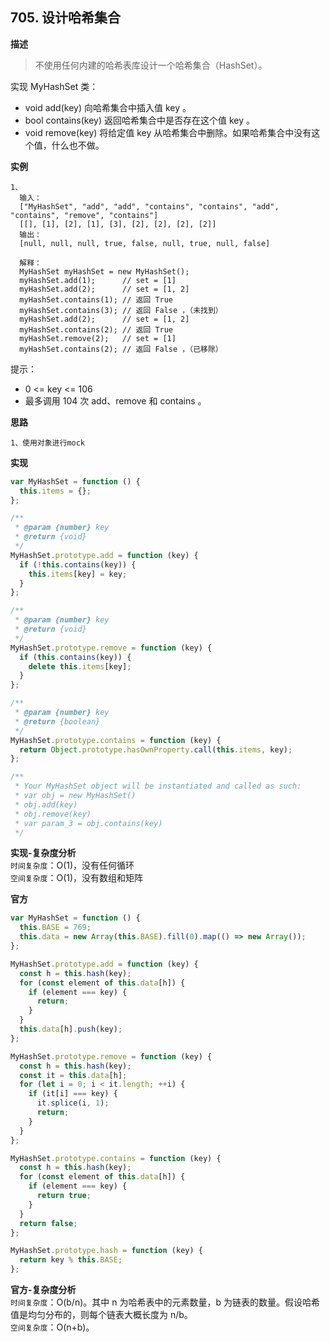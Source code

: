 ## 705. 设计哈希集合

**描述**

> 不使用任何内建的哈希表库设计一个哈希集合（HashSet）。

实现 MyHashSet 类：

- void add(key) 向哈希集合中插入值 key 。
- bool contains(key) 返回哈希集合中是否存在这个值 key 。
- void remove(key) 将给定值 key 从哈希集合中删除。如果哈希集合中没有这个值，什么也不做。

**实例**

```
1、
  输入：
  ["MyHashSet", "add", "add", "contains", "contains", "add", "contains", "remove", "contains"]
  [[], [1], [2], [1], [3], [2], [2], [2], [2]]
  输出：
  [null, null, null, true, false, null, true, null, false]

  解释：
  MyHashSet myHashSet = new MyHashSet();
  myHashSet.add(1);      // set = [1]
  myHashSet.add(2);      // set = [1, 2]
  myHashSet.contains(1); // 返回 True
  myHashSet.contains(3); // 返回 False ，（未找到）
  myHashSet.add(2);      // set = [1, 2]
  myHashSet.contains(2); // 返回 True
  myHashSet.remove(2);   // set = [1]
  myHashSet.contains(2); // 返回 False ，（已移除）
```

提示：

- 0 <= key <= 106
- 最多调用 104 次 add、remove 和 contains 。

**思路**

```
1、使用对象进行mock
```

**实现**

```js
var MyHashSet = function () {
  this.items = {};
};

/**
 * @param {number} key
 * @return {void}
 */
MyHashSet.prototype.add = function (key) {
  if (!this.contains(key)) {
    this.items[key] = key;
  }
};

/**
 * @param {number} key
 * @return {void}
 */
MyHashSet.prototype.remove = function (key) {
  if (this.contains(key)) {
    delete this.items[key];
  }
};

/**
 * @param {number} key
 * @return {boolean}
 */
MyHashSet.prototype.contains = function (key) {
  return Object.prototype.hasOwnProperty.call(this.items, key);
};

/**
 * Your MyHashSet object will be instantiated and called as such:
 * var obj = new MyHashSet()
 * obj.add(key)
 * obj.remove(key)
 * var param_3 = obj.contains(key)
 */
```

**实现-复杂度分析**  
`时间复杂度`：O(1)，没有任何循环  
`空间复杂度`：O(1)，没有数组和矩阵

**官方**

```js
var MyHashSet = function () {
  this.BASE = 769;
  this.data = new Array(this.BASE).fill(0).map(() => new Array());
};

MyHashSet.prototype.add = function (key) {
  const h = this.hash(key);
  for (const element of this.data[h]) {
    if (element === key) {
      return;
    }
  }
  this.data[h].push(key);
};

MyHashSet.prototype.remove = function (key) {
  const h = this.hash(key);
  const it = this.data[h];
  for (let i = 0; i < it.length; ++i) {
    if (it[i] === key) {
      it.splice(i, 1);
      return;
    }
  }
};

MyHashSet.prototype.contains = function (key) {
  const h = this.hash(key);
  for (const element of this.data[h]) {
    if (element === key) {
      return true;
    }
  }
  return false;
};

MyHashSet.prototype.hash = function (key) {
  return key % this.BASE;
};
```

**官方-复杂度分析**  
`时间复杂度`：O(b/n)。其中 n 为哈希表中的元素数量，b 为链表的数量。假设哈希值是均匀分布的，则每个链表大概长度为 n/b。  
`空间复杂度`：O(n+b)。
